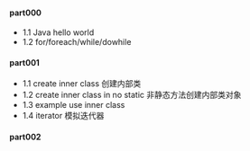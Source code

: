 #### part000
- 1.1 Java hello world
- 1.2 for/foreach/while/dowhile
#### part001
- 1.1 create inner class  创建内部类
- 1.2 create inner class in no static  非静态方法创建内部类对象
- 1.3 example use inner class 
- 1.4 iterator  模拟迭代器
#### part002
